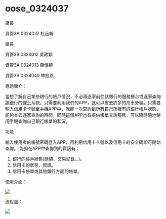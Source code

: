 # oose_0324037


組長

資管3A 0324037 杜品翰

組員

資管3B 0324012 吳政穎

資管3A 0324013 薛傳穎

資管3B 0324040 林宏恩


專題簡介：

當想了解自己某些銀行的帳戶情況，不必再逐家前往該銀行的服務櫃台或逐家查詢該銀行的線上系統，只需要利用我們的APP，就可以省去許多的舟車勞頓。只需要輸入信用卡卡號至手機APP中，就能一次查詢到所有自己所擁有的銀行帳戶狀態，能夠省去逐家查詢的時間。同時這個APP也有提供帳單查詢服務，可以隨時隨地使用手機查詢自己銀行帳單的狀況。

功能

輸入使用者的帳號密碼登入APP，再利用信用卡卡號以及信用卡的安全碼即可開始查詢。
能夠在APP中查詢到的資訊有：
1.	銀行的帳戶狀態(餘額、交易紀錄…)。
2.	信用卡的狀態、資訊。
3.	信用卡帳單或其他銀行方面的帳單。



使用介面：

![](http://imgur.com/cbpTXSG)

流程圖：

![](http://imgur.com/IgNckvy)

